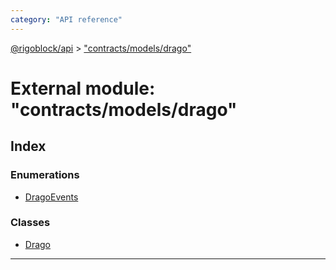 ```yaml
---
category: "API reference"
---
```



[@rigoblock/api](../quick_start.md) > ["contracts/models/drago"](../modules/_contracts_models_drago_.md)

# External module: "contracts/models/drago"

## Index

### Enumerations

* [DragoEvents](../enums/_contracts_models_drago_.dragoevents.md)

### Classes

* [Drago](../classes/_contracts_models_drago_.drago.md)

---

